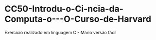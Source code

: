 # CC50-Introdu-o-Ci-ncia-da-Computa-o---O-Curso-de-Harvard
Exercício realizado em linguagem C - Mario versão fácil
